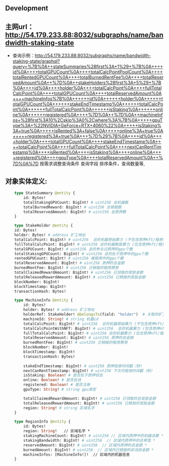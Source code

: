 ## Development

## 主网url：http://54.179.233.88:8032/subgraphs/name/bandwidth-staking-state 
  - 查询示例：http://54.179.233.88:8032/subgraphs/name/bandwidth-staking-state/graphql?query=%7B%0A++stateSummaries%28first%3A+1%29+%7B%0A++++id%0A++++totalGPUCount%0A++++totalCalcPointPoolCount%0A++++totalRentedGPUCount%0A++++totalBurnedRentFee%0A++++totalReservedAmount%0A++%7D%0A++stakeHolders%28first%3A+5%29+%7B%0A++++id%0A++++holder%0A++++totalCalcPoint%0A++++fullTotalCalcPoint%0A++++totalGPUCount%0A++++totalReservedAmount%0A++++machineInfos%7B%0A++++++id%0A++++++holder%0A++++++totalGPUCount%0A++++++stakeEndTimestamp%0A++++++totalCalcPoint%0A++++++fullTotalCalcPoint%0A++++++isStaking%0A++++++online%0A++++++registered%0A++++%7D%0A++%7D%0A++machineInfos+%28first%3A10%2Cskip%3A0%2Cwhere%3A%7B%0A+++++gpuType%3A+%22NVIDIA+GeForce+RTX+4060%22%0A+++++isStaking%3A+true%0A+++++isRented%3A+false%0A+++++online%3A+true%0A+++++registered%3A+true%0A+++%7D%29%7B%0A++++id%0A++++holder%0A++++totalGPUCount%0A++++stakeEndTimestamp%0A++++totalCalcPoint%0A++++fullTotalCalcPoint%0A++++nextCanRentTimestamp%0A++++isRented%0A++++isStaking%0A++++online%0A++++registered%0A++++gpuType%0A++++totalReservedAmount%0A++%7D%0A%7D
    按需求调整查询条件 查询字段 排序条件，查询数量等,

## 对象实体定义:

```graphql
    type StateSummary @entity {
        id: Bytes!
        totalStakingGPUCount: BigInt! # uint256 总机器数
        totalBurnedReward: BigInt! # uint256 总销毁数
        totalReservedAmount: BigInt! # uint256 总质押数
    }

```

```graphql
    type StakeHolder @entity {
    id: Bytes!
    holder: Bytes! # address 矿工地址
    totalCalcPoint: BigInt! # uint256  总的机器原始算力 (不包含质押nft/租用等行为 对算力的增幅)
    fullTotalCalcPoint: BigInt! # uint256 总的机器膨胀算力 (包含质押nft/租用等行为 对算力的增幅)
    totalGPUCount: BigInt! # uint256 总的参与过质押的gpu个数
    totalStakingGPUCount: BigInt! # uint256 总的处于质押中的gpu个数
    rentedGPUCount: BigInt! # uint256 被租用中的gpu个数
    totalReservedAmount: BigInt! # uint256 质押的总金额
    burnedRentFee: BigInt! # uint256 已销毁的租用费用
    totalClaimedRewardAmount: BigInt! # uint256 已领取的奖励金额
    totalReleasedRewardAmount: BigInt! # uint256 已释放的奖励金额
    blockNumber: BigInt!
    blockTimestamp: BigInt!
    transactionHash: Bytes!
```

```graphql
    type MachineInfo @entity {
        id: Bytes!
        holder: Bytes! # address 矿工地址
        holderRef: StakeHolder! @belongsTo(field: "holder")  # 关联的矿工对象
        machineId: String! # string 机器id
        totalCalcPoint: BigInt! # uint256  总的机器原始算力 (不包含质押nft/租用等行为 对算力的增幅)
        totalCalcPointWithNFT: BigInt! # uint256  总的机器算力 (包含质押nft 对算力的增幅)
        fullTotalCalcPoint: BigInt! # uint256 总的机器算力 (包含质押nft/租用等行为 对算力的增幅)
        totalReservedAmount: BigInt! # uint256 质押的总金额
        burnedRentFee: BigInt! # uint256 已销毁的租用费用
        blockNumber: BigInt!
        blockTimestamp: BigInt!
        transactionHash: Bytes!
        
        stakeEndTimestamp: BigInt! # uint256 质押结束时间戳（秒）
        nextCanRentTimestamp: BigInt! # uint256 下次可租用时间戳（秒）
        isStaking: Boolean! # 是否处于质押状态
        online: Boolean! # 是否在线
        registered: Boolean! # 是否注册
        gpuType: String! # string gpu类型

        totalClaimedRewardAmount: BigInt! # uint256 已领取的总奖励金额
        totalReleasedRewardAmount: BigInt! # uint256 已释放的奖励金额
        region: String! # string 区域名字
    }
```

```graphql
    type RegionInfo @entity {
        id: Bytes!
        region: String!   // 区域名字 *
        stakingMachineCount: BigInt! # uint256 // 区域内质押中的机器总数 *
        stakingBandwidth: BigInt! # uint256  // 区域内质押中的总带宽 *
        reservedAmount: BigInt! # uint256  // 区域内质押的总金额 *
        burnedAmount: BigInt! # uint256  // 区域内已销毁的非活跃金额 *
        machineInfos: [MachineInfo!]!  // 区域内的机器信息
    }



```